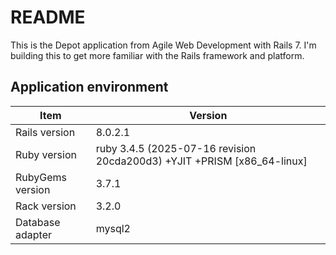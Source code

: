 # README

This is the Depot application from Agile Web Development with Rails 7. I'm building this to get more familiar with the Rails framework and platform.

## Application environment
| Item | Version |
| ---- | ------- |
| Rails version | 8.0.2.1 |
| Ruby version  | ruby 3.4.5 (2025-07-16 revision 20cda200d3) +YJIT +PRISM [x86_64-linux] |
| RubyGems version | 3.7.1 |
| Rack version | 3.2.0 |
| Database adapter | mysql2 |
